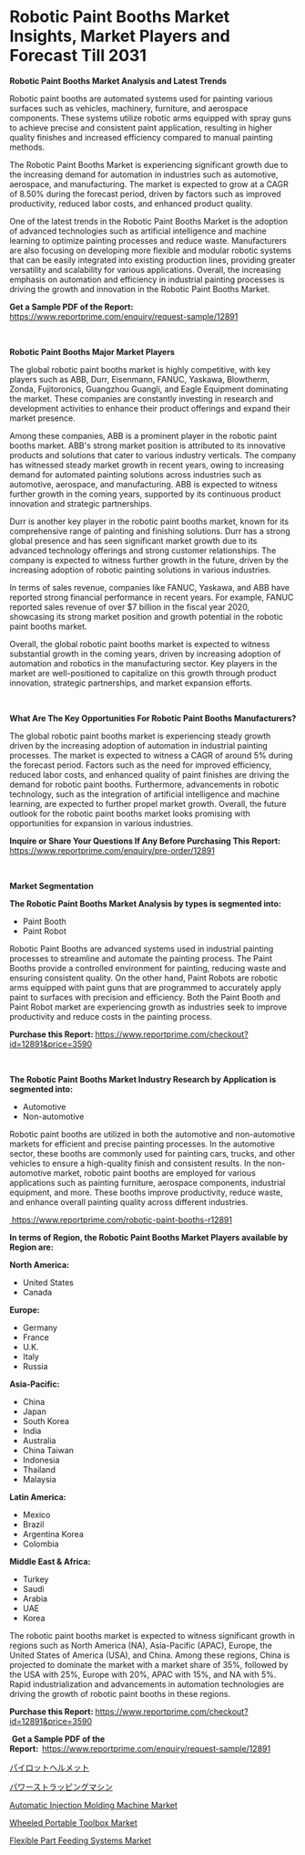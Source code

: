 <p><h1>Robotic Paint Booths Market Insights, Market Players and Forecast Till 2031</h1></p><p><strong>Robotic Paint Booths Market Analysis and Latest Trends</strong></p>
<p><p>Robotic paint booths are automated systems used for painting various surfaces such as vehicles, machinery, furniture, and aerospace components. These systems utilize robotic arms equipped with spray guns to achieve precise and consistent paint application, resulting in higher quality finishes and increased efficiency compared to manual painting methods. </p><p>The Robotic Paint Booths Market is experiencing significant growth due to the increasing demand for automation in industries such as automotive, aerospace, and manufacturing. The market is expected to grow at a CAGR of 8.50% during the forecast period, driven by factors such as improved productivity, reduced labor costs, and enhanced product quality. </p><p>One of the latest trends in the Robotic Paint Booths Market is the adoption of advanced technologies such as artificial intelligence and machine learning to optimize painting processes and reduce waste. Manufacturers are also focusing on developing more flexible and modular robotic systems that can be easily integrated into existing production lines, providing greater versatility and scalability for various applications. Overall, the increasing emphasis on automation and efficiency in industrial painting processes is driving the growth and innovation in the Robotic Paint Booths Market.</p></p>
<p><strong>Get a Sample PDF of the Report:&nbsp;</strong> <a href="https://www.reportprime.com/enquiry/request-sample/12891">https://www.reportprime.com/enquiry/request-sample/12891</a></p>
<p>&nbsp;</p>
<p><strong>Robotic Paint Booths Major Market Players</strong></p>
<p><p>The global robotic paint booths market is highly competitive, with key players such as ABB, Durr, Eisenmann, FANUC, Yaskawa, Blowtherm, Zonda, Fujitoronics, Guangzhou Guangli, and Eagle Equipment dominating the market. These companies are constantly investing in research and development activities to enhance their product offerings and expand their market presence.</p><p>Among these companies, ABB is a prominent player in the robotic paint booths market. ABB's strong market position is attributed to its innovative products and solutions that cater to various industry verticals. The company has witnessed steady market growth in recent years, owing to increasing demand for automated painting solutions across industries such as automotive, aerospace, and manufacturing. ABB is expected to witness further growth in the coming years, supported by its continuous product innovation and strategic partnerships.</p><p>Durr is another key player in the robotic paint booths market, known for its comprehensive range of painting and finishing solutions. Durr has a strong global presence and has seen significant market growth due to its advanced technology offerings and strong customer relationships. The company is expected to witness further growth in the future, driven by the increasing adoption of robotic painting solutions in various industries.</p><p>In terms of sales revenue, companies like FANUC, Yaskawa, and ABB have reported strong financial performance in recent years. For example, FANUC reported sales revenue of over $7 billion in the fiscal year 2020, showcasing its strong market position and growth potential in the robotic paint booths market.</p><p>Overall, the global robotic paint booths market is expected to witness substantial growth in the coming years, driven by increasing adoption of automation and robotics in the manufacturing sector. Key players in the market are well-positioned to capitalize on this growth through product innovation, strategic partnerships, and market expansion efforts.</p></p>
<p>&nbsp;</p>
<p><strong>What Are The Key Opportunities For Robotic Paint Booths Manufacturers?</strong></p>
<p><p>The global robotic paint booths market is experiencing steady growth driven by the increasing adoption of automation in industrial painting processes. The market is expected to witness a CAGR of around 5% during the forecast period. Factors such as the need for improved efficiency, reduced labor costs, and enhanced quality of paint finishes are driving the demand for robotic paint booths. Furthermore, advancements in robotic technology, such as the integration of artificial intelligence and machine learning, are expected to further propel market growth. Overall, the future outlook for the robotic paint booths market looks promising with opportunities for expansion in various industries.</p></p>
<p><strong>Inquire or Share Your Questions If Any Before Purchasing This Report:</strong> <a href="https://www.reportprime.com/enquiry/pre-order/12891">https://www.reportprime.com/enquiry/pre-order/12891</a></p>
<p>&nbsp;</p>
<p><strong>Market Segmentation</strong></p>
<p><strong>The Robotic Paint Booths Market Analysis by types is segmented into:</strong></p>
<p><ul><li>Paint Booth</li><li>Paint Robot</li></ul></p>
<p><p>Robotic Paint Booths are advanced systems used in industrial painting processes to streamline and automate the painting process. The Paint Booths provide a controlled environment for painting, reducing waste and ensuring consistent quality. On the other hand, Paint Robots are robotic arms equipped with paint guns that are programmed to accurately apply paint to surfaces with precision and efficiency. Both the Paint Booth and Paint Robot market are experiencing growth as industries seek to improve productivity and reduce costs in the painting process.</p></p>
<p><strong>Purchase this Report:&nbsp;</strong><a href="https://www.reportprime.com/checkout?id=12891&price=3590">https://www.reportprime.com/checkout?id=12891&price=3590</a></p>
<p>&nbsp;</p>
<p><strong>The Robotic Paint Booths Market Industry Research by Application is segmented into:</strong></p>
<p><ul><li>Automotive</li><li>Non-automotive</li></ul></p>
<p><p>Robotic paint booths are utilized in both the automotive and non-automotive markets for efficient and precise painting processes. In the automotive sector, these booths are commonly used for painting cars, trucks, and other vehicles to ensure a high-quality finish and consistent results. In the non-automotive market, robotic paint booths are employed for various applications such as painting furniture, aerospace components, industrial equipment, and more. These booths improve productivity, reduce waste, and enhance overall painting quality across different industries.</p></p>
<p><a href="https://www.reportprime.com/robotic-paint-booths-r12891">&nbsp;https://www.reportprime.com/robotic-paint-booths-r12891</a></p>
<p><strong>In terms of Region, the Robotic Paint Booths Market Players available by Region are:</strong></p>
<p>
    <p> <strong> North America: </strong>
        <ul>
            <li>United States</li>
            <li>Canada</li>
        </ul>
        </p> 
    <p> <strong> Europe: </strong>
        <ul>
            <li>Germany</li>
            <li>France</li>
            <li>U.K.</li>
            <li>Italy</li>
            <li>Russia</li>
        </ul>
        </p> 
    <p> <strong> Asia-Pacific: </strong>
        <ul>
            <li>China</li>
            <li>Japan</li>
            <li>South Korea</li>
            <li>India</li>
            <li>Australia</li>
            <li>China Taiwan</li>
            <li>Indonesia</li>
            <li>Thailand</li>
            <li>Malaysia</li>
        </ul>
        </p> 
    <p> <strong> Latin America: </strong>
        <ul>
            <li>Mexico</li>
            <li>Brazil</li>
            <li>Argentina Korea</li>
            <li>Colombia</li>
        </ul>
        </p> 
    <p> <strong> Middle East & Africa: </strong>
        <ul>
            <li>Turkey</li>
            <li>Saudi</li>
            <li>Arabia</li>
            <li>UAE</li>
            <li>Korea</li>
        </ul>
    </p>
    </p>
<p><p>The robotic paint booths market is expected to witness significant growth in regions such as North America (NA), Asia-Pacific (APAC), Europe, the United States of America (USA), and China. Among these regions, China is projected to dominate the market with a market share of 35%, followed by the USA with 25%, Europe with 20%, APAC with 15%, and NA with 5%. Rapid industrialization and advancements in automation technologies are driving the growth of robotic paint booths in these regions.</p></p>
<p><strong>Purchase this Report: </strong><a href="https://www.reportprime.com/checkout?id=12891&price=3590">https://www.reportprime.com/checkout?id=12891&price=3590</a></p>
<p>&nbsp;<strong>Get a Sample PDF of the Report:&nbsp;&nbsp;</strong><a href="https://www.reportprime.com/enquiry/request-sample/12891">https://www.reportprime.com/enquiry/request-sample/12891</a></p>
<p><strong></strong></p>
<p><p><a href="https://github.com/oqoeusbvpadwjs08/Market-Research-Report-List-2/blob/main/926832276097.md">パイロットヘルメット</a></p><p><a href="https://github.com/AaronVargas43/Market-Research-Report-List-1/blob/main/829501076098.md">パワーストラッピングマシン</a></p><p><a href="https://github.com/LibbySpencer2018/Market-Research-Report-List-1/blob/main/automatic-injection-molding-machine-market.md">Automatic Injection Molding Machine Market</a></p><p><a href="https://www.linkedin.com/pulse/wheeled-portable-toolbox-market-trends-forecast-competitive-b19ac?trackingId=lQBvRPHDVdnIxgXRT0Cecw%3D%3D">Wheeled Portable Toolbox Market</a></p><p><a href="https://github.com/ashman753/Market-Research-Report-List-1/blob/main/flexible-part-feeding-systems-market.md">Flexible Part Feeding Systems Market</a></p></p>